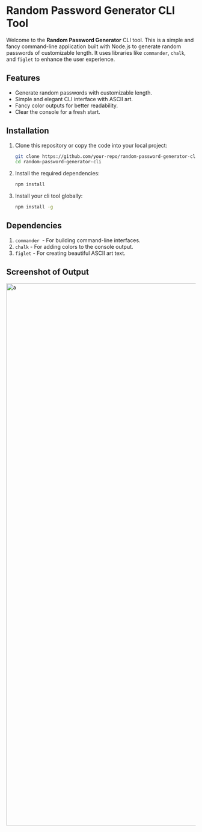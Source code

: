 # Random Password Generator CLI Tool

Welcome to the **Random Password Generator** CLI tool. This is a simple and fancy command-line application built with Node.js to generate random passwords of customizable length. It uses libraries like `commander`, `chalk`, and `figlet` to enhance the user experience.

## Features

- Generate random passwords with customizable length.
- Simple and elegant CLI interface with ASCII art.
- Fancy color outputs for better readability.
- Clear the console for a fresh start.

## Installation

1. Clone this repository or copy the code into your local project:
   ```bash
   git clone https://github.com/your-repo/random-password-generator-cli.git
   cd random-password-generator-cli
   ```
2. Install the required dependencies:
   ```bash
   npm install

   ```
3. Install your cli tool globally:
   ```bash
   npm install -g
   ```

## Dependencies

1. `commander `- For building command-line interfaces.
2. `chalk` - For adding colors to the console output.
3. `figlet` - For creating beautiful ASCII art text.



## Screenshot of Output

<img width="1440" alt="a" src="https://github.com/user-attachments/assets/f382d960-cebf-4767-bb46-a8e4670d2b26">

